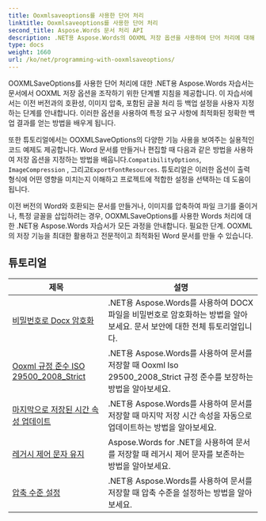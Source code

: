 ```yaml
---
title: Ooxmlsaveoptions를 사용한 단어 처리
linktitle: Ooxmlsaveoptions를 사용한 단어 처리
second_title: Aspose.Words 문서 처리 API
description: .NET용 Aspose.Words의 OOXML 저장 옵션을 사용하여 단어 처리에 대해 알아보세요. OOXML 형식으로 Word 문서 저장을 조작하고 사용자 정의하기 위한 포괄적인 자습서 및 샘플 코드입니다.
type: docs
weight: 1660
url: /ko/net/programming-with-ooxmlsaveoptions/
---
```

OOXMLSaveOptions를 사용한 단어 처리에 대한 .NET용 Aspose.Words 자습서는 문서에서 OOXML 저장 옵션을 조작하기 위한 단계별 지침을 제공합니다. 이 자습서에서는 이전 버전과의 호환성, 이미지 압축, 포함된 글꼴 처리 등 백업 설정을 사용자 지정하는 단계를 안내합니다. 이러한 옵션을 사용하여 특정 요구 사항에 최적화된 정확한 백업 결과를 얻는 방법을 배우게 됩니다.

 또한 튜토리얼에서는 OOXMLSaveOptions의 다양한 기능 사용을 보여주는 실용적인 코드 예제도 제공합니다. Word 문서를 만들거나 편집할 때 다음과 같은 방법을 사용하여 저장 옵션을 지정하는 방법을 배웁니다.`CompatibilityOptions`, `ImageCompression` , 그리고`ExportFontResources`. 튜토리얼은 이러한 옵션이 출력 형식에 어떤 영향을 미치는지 이해하고 프로젝트에 적합한 설정을 선택하는 데 도움이 됩니다.

이전 버전의 Word와 호환되는 문서를 만들거나, 이미지를 압축하여 파일 크기를 줄이거나, 특정 글꼴을 삽입하려는 경우, OOXMLSaveOptions를 사용한 Words 처리에 대한 .NET용 Aspose.Words 자습서가 모든 과정을 안내합니다. 필요한 단계. OOXML의 저장 기능을 최대한 활용하고 전문적이고 최적화된 Word 문서를 만들 수 있습니다.

 ## 튜토리얼
| 제목 | 설명 |
| --- | --- |
| [비밀번호로 Docx 암호화](./encrypt-docx-with-password/) | .NET용 Aspose.Words를 사용하여 DOCX 파일을 비밀번호로 암호화하는 방법을 알아보세요. 문서 보안에 대한 전체 튜토리얼입니다. |
| [Ooxml 규정 준수 ISO 29500_2008_Strict](./ooxml-compliance-iso-29500_2008_strict/) | .NET용 Aspose.Words를 사용하여 문서를 저장할 때 Ooxml Iso 29500_2008_Strict 규정 준수를 보장하는 방법을 알아보세요. |
| [마지막으로 저장된 시간 속성 업데이트](./update-last-saved-time-property/) | .NET용 Aspose.Words를 사용하여 문서를 저장할 때 마지막 저장 시간 속성을 자동으로 업데이트하는 방법을 알아보세요. |
| [레거시 제어 문자 유지](./keep-legacy-control-chars/) | Aspose.Words for .NET을 사용하여 문서를 저장할 때 레거시 제어 문자를 보존하는 방법을 알아보세요. |
| [압축 수준 설정](./set-compression-level/) | .NET용 Aspose.Words를 사용하여 문서를 저장할 때 압축 수준을 설정하는 방법을 알아보세요. |